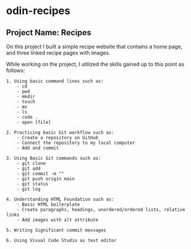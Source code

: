 # odin-recipes

## Project Name: Recipes 

On this project I built a simple recipe website that contains a home page, and three linked recipe pages with images. 

While working on the project, I utilized the skills gained up to this point as follows:

    1. Using basic command lines such as: 
        - cd
        - pwd
        - mkdir
        - touch
        - mv
        - ls
        - code . 
        - open [file]

    2. Practicing basic Git workflow such as: 
        - Create a repository on GitHub 
        - Connect the repository to my local computer
        - Add and commit 

    3. Using Basic Git commands such as:
        - git clone
        - git add
        - git commit -m ""
        - git push origin main 
        - git status
        - git log

    4. Understanding HTML Foundation such as:
        - Basic HTML boilerplate 
        - Create paragraphs, headings, unordered/ordered lists, relative links
        - Add images with alt attribute

    5. Writing Significant commit messages
        
    6. Using Visual Code Studio as text editor


